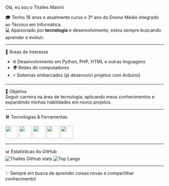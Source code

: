 Olá, eu sou o Thalles Manini  

🎓 Tenho 18 anos e atualmente curso o 3º ano do Ensino Médio integrado ao Técnico em Informática.  
💻 Apaixonado por **tecnologia** e desenvolvimento, estou sempre buscando aprender e evoluir.  

---
 🚀 Áreas de Interesse  
- 🌐 Desenvolvimento em Python, PHP, HTML e outras linguagens  
- 🌍 Redes de computadores
- ⚡ Sistemas embarcados (já desenvolvi projetos com Arduino)  

---

 🎯 Objetivo  
Seguir carreira na área de tecnologia, aplicando meus conhecimentos e expandindo minhas habilidades em novos projetos.  

---

🛠️ Tecnologias & Ferramentas  
<div>
  <img src="https://cdn.jsdelivr.net/gh/devicons/devicon/icons/python/python-original.svg" width="40" height="40"/>
  <img src="https://cdn.jsdelivr.net/gh/devicons/devicon/icons/html5/html5-original.svg" width="40" height="40"/>
  <img src="https://cdn.jsdelivr.net/gh/devicons/devicon/icons/css3/css3-original.svg" width="40" height="40"/>
  <img src="https://cdn.jsdelivr.net/gh/devicons/devicon/icons/javascript/javascript-original.svg" width="40" height="40"/>
  <img src="https://cdn.jsdelivr.net/gh/devicons/devicon/icons/arduino/arduino-original.svg" width="40" height="40"/>

</div>  

---

 📊 Estatísticas do GitHub  
![Thalles GitHub stats](https://github-readme-stats.vercel.app/api?username=thallesmanini&show_icons=true&theme=tokyonight&custom_title=Minhas%20Estatísticas%20no%20GitHub)
![Top Langs](https://github-readme-stats.vercel.app/api/top-langs/?username=thallesmanini&layout=compact&theme=tokyonight)  

---

✨ Sempre em busca de aprender coisas novas e compartilhar conhecimento!  
